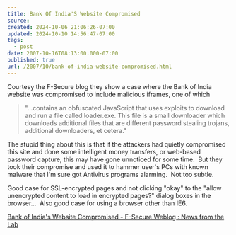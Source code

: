 ```yaml
---
title: Bank Of India'S Website Compromised
source: 
created: 2024-10-06 21:06:26-07:00
updated: 2024-10-10 14:56:47-07:00
tags:
  - post
date: 2007-10-16T08:13:00.000-07:00
published: true
url: /2007/10/bank-of-india-website-compromised.html
---
```



Courtesy the F-Secure blog they show a case where the Bank of India website was compromised to include malicious iframes, one of which  
  

> "...contains an obfuscated JavaScript that uses exploits to download and run a file called loader.exe. This file is a small downloader which downloads additional files that are different password stealing trojans, additional downloaders, et cetera."  

  
The stupid thing about this is that if the attackers had quietly compromised this site and done some intelligent money transfers, or web-based password capture, this may have gone unnoticed for some time.  But they took their compromise and used it to hammer user's PCs with known malware that I'm sure got Antivirus programs alarming.  Not too subtle.  
  
Good case for SSL-encrypted pages and not clicking "okay" to the "allow unencrypted content to load in encrypted pages?" dialog boxes in the browser...  Also good case for using a browser other than IE6.  
  
[Bank of India's Website Compromised - F-Secure Weblog : News from the Lab](http://www.f-secure.com/weblog/archives/00001265.html)